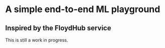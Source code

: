 # A simple end-to-end ML playground

## Inspired by the FloydHub service

This is still a work in progress.
